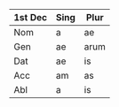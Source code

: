 

| 1st Dec | Sing | Plur |
| ------- | ---- | ---- |
| Nom     | a    | ae   |
| Gen     | ae   | arum |
| Dat     | ae   | is   |
| Acc     | am   | as   |
| Abl     | a    | is   |



